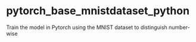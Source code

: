 # pytorch_base_mnistdataset_python
Train the model in Pytorch using the MNIST dataset to distinguish number-wise
